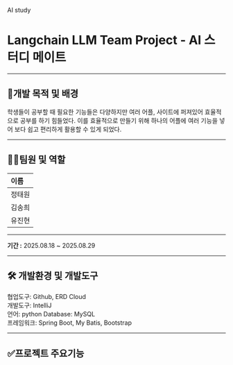 AI study
# Langchain LLM Team Project - AI 스터디 메이트
 
***
## 📌개발 목적 및 배경
학생들이 공부할 때 필요한 기능들은 다양하지만 여러 어플, 사이트에 퍼져있어 효율적으로 공부를 하기 힘들었다. 이를 효율적으로 만들기 위해 하나의 어플에 여러 기능을 넣어 보다 쉽고 편리하게 활용할 수 있게 되었다.
***
## 🧑‍💻팀원 및 역할
| 이름  |
|:----|
| 정태원 |
| 김송희 |
| 유진현 |
***
**기간 :**  2025.08.18 ~ 2025.08.29
***

## 🛠 개발환경 및 개발도구

협업도구: Github, ERD Cloud <br>
개발도구: IntelliJ <br>
언어: python
Database: MySQL <br>
프레임워크: Spring Boot, My Batis, Bootstrap <br>
***
## ✅프로젝트 주요기능
###
